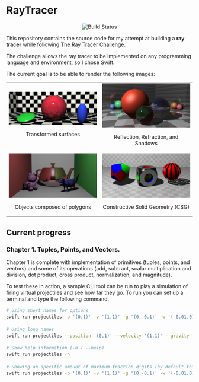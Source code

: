 # RayTracer

<p align="center">
    <img src="https://github.com/Angel5215/RayTracer/workflows/ci/badge.svg" alt="Build Status"/>
</p>

This repository contains the source code for my attempt at building a **ray tracer** while following [The Ray Tracer Challenge](http://raytracerchallenge.com/).

The challenge allows the ray tracer to be implemented on any programming language and environment, so I chose Swift. 

The current goal is to be able to render the following images:

<table>
    <tr>
        <td>
            <img src="resources/img/README/01-transforms.jpg"/>
            <p align="center">Transformed surfaces</p>
        </td>
        <td>
            <img src="resources/img/README/02-reflect-refract.jpg"/>
            <p align="center">Reflection, Refraction, and Shadows</p>
        </td>
    </tr>
    <tr>
        <td>
            <img src="resources/img/README/03-cornell-box.jpg"/>
            <p align="center">Objects composed of polygons</p>
        </td>
        <td>
            <img src="resources/img/README/04-csg-demo.jpg"/>
            <p align="center">Constructive Solid Geometry (CSG)</p>
        </td>
    </tr>
</table>

## Current progress

### Chapter 1. Tuples, Points, and Vectors.
Chapter 1 is complete with implementation of primitives (tuples, points, and vectors) and some of its operations (add, subtract, scalar multiplication and division, dot product, cross product, normalization, and magnitude). 

To test these in action, a sample CLI tool can be run to play a simulation of firing virtual projectiles and see how far they go. To run you can set up a terminal and type the following command. 

```bash
# Using short names for options
swift run projectiles -p '(0,1)' -v '(1,1)' -g '(0,-0.1)' -w '(-0.01,0)'

# Using long names
swift run projectiles --position '(0,1)' --velocity '(1,1)' --gravity '(0,-0.1)' --wind '(-0.01,0)'

# Show help information (-h / --help)
swift run projectiles -h

# Showing an specific amount of maximum fraction digits (by default this parameter is 4)
swift run projectiles -p '(0,1)' -v '(1,1)' -g '(0,-0.1)' -w '(-0.01,0)' --maximum-fraction-digits 6
```